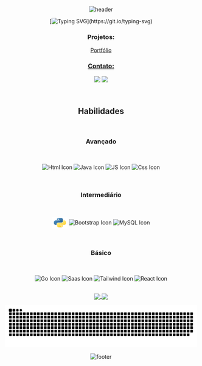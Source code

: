 <div align="center">
<!-- CREDIT: https://github.com/kyechan99/capsule-render#how-to-use -->
 
![header](https://capsule-render.vercel.app/api?type=waving&color=4C8EDA&section=header)
 
</div>


<div align="center">
 <!-- CREDIT: https://github.com/denvercoder1/readme-typing-svg -->

  [![Typing SVG](https://readme-typing-svg.demolab.com?font=Fira+Code&size=23&pause=1000&color=F7F7F7&center=true&vCenter=true&width=435&lines=Ol%C3%A1+Mundo!+Eu+sou+Vitor+Tanabe.)](https://git.io/typing-svg)
  
</div>

<div align="center">

<h3>Projetos:</h3>

<a href="https://vituhonda.github.io/Portfolio/">Portfólio

<div>


<div align="center"> 
  <h3>Contato:</h3>
  <a href = "mailto:vitorutk@gmail.com"><img src="https://img.shields.io/badge/-Gmail-%23333?style=for-the-badge&logo=gmail&logoColor=white" target="_blank"></a>
  <a href="https://www.linkedin.com/in/vitorutagawatanabe/" target="_blank"><img src="https://img.shields.io/badge/-LinkedIn-%230077B5?style=for-the-badge&logo=linkedin&logoColor=white" target="_blank"></a> 
</div>

&nbsp;
&nbsp;
&nbsp;

<h2 align="center">Habilidades</h2>
 

<div style="display: inline_block"><br>

  <div align="center" style="display: inline_block">
  <!-- CREDIT: https://github.com/kyechan99/capsule-render#how-to-use -->
   
  <h3 style="font-size:30">Avançado</h3>
 
 &nbsp;
 &nbsp;
 &nbsp;
  
  <img align="center" alt="Html Icon" height="30" width="40" src="https://cdn.jsdelivr.net/gh/devicons/devicon/icons/html5/html5-original.svg" />
  <img align="center" alt="Java Icon" height="30" width="40" src="https://cdn.jsdelivr.net/gh/devicons/devicon/icons/java/java-original.svg" />
  <img align="center" alt="JS Icon" height="30" width="40" src="https://cdn.jsdelivr.net/gh/devicons/devicon/icons/javascript/javascript-original.svg" />
  <img align="center" alt="Css Icon" height="30" width="40" src="https://cdn.jsdelivr.net/gh/devicons/devicon/icons/css3/css3-original.svg" />
  </div>

&nbsp;
&nbsp;
&nbsp;

  <div align="center" style="display: inline_block">
  <!-- CREDIT: https://github.com/kyechan99/capsule-render#how-to-use -->
    
 <h3>Intermediário</h3>
 
 &nbsp;
 &nbsp;
 &nbsp;
 
  <img align="center" alt="Python Icon" height="30" width="40" src="https://raw.githubusercontent.com/devicons/devicon/master/icons/python/python-original.svg">
  <img align="center" alt="Bootstrap Icon" height="30" width="40" src="https://cdn.jsdelivr.net/gh/devicons/devicon/icons/bootstrap/bootstrap-original.svg" />
  <img align="center" alt="MySQL Icon" height="30" width="40" src="https://cdn.jsdelivr.net/gh/devicons/devicon/icons/mysql/mysql-original.svg" />
                 
    
  </div>
  
&nbsp;
&nbsp;
&nbsp;
  
  <div align="center" style="display: inline_block">
  <!-- CREDIT: https://github.com/kyechan99/capsule-render#how-to-use -->
    
  <h3>Básico</h3>
  
  &nbsp;
  &nbsp;
  &nbsp;
  
  <img align="center" alt="Go Icon" height="30" width="40" src="https://cdn.jsdelivr.net/gh/devicons/devicon/icons/go/go-original.svg" />
  <img align="center" alt="Saas Icon" height="30" width="40" src="https://cdn.jsdelivr.net/gh/devicons/devicon/icons/sass/sass-original.svg" /> 
  <img align="center" alt="Tailwind Icon" height="30" width="40" src="https://cdn.jsdelivr.net/gh/devicons/devicon/icons/tailwindcss/tailwindcss-plain.svg" />
  <img align="center" alt="React Icon" height="30" width="40" src="https://cdn.jsdelivr.net/gh/devicons/devicon/icons/react/react-original.svg" />
                        
    
  </div>
</div>
  
##

<div align="center">
<a href="https://github.com/VituHonda">
  <img align="center" height="220px" src="https://vituhonda-github-readme-stats.vercel.app/api?username=vituhonda&show_icons=true&hide_border=true&theme=github_dark"/>
</a>
<a href=https://github.com/VituHonda>
  <img align="center" height="220px" src="https://vituhonda-github-readme-stats.vercel.app/api/top-langs/?username=vituhonda&hide_border=true&theme=github_dark"/>
</a>
</div>

<div>

![snake gif](https://github.com/VituHonda/VituHonda/blob/output/github-contribution-grid-snake-dark.svg)
 
</div>
<!-- CREDIT: https://github.com/kyechan99/capsule-render#how-to-use -->

<div align=center>

![footer](https://capsule-render.vercel.app/api?type=waving&color=4C8EDA&section=footer)
 
</div>

<!--
**VituHonda/VituHonda** is a ✨ _special_ ✨ repository because its `README.md` (this file) appears on your GitHub profile.

Here are some ideas to get you started:

- 🔭 I’m currently working on ...
- 🌱 I’m currently learning ...
- 👯 I’m looking to collaborate on ...
- 🤔 I’m looking for help with ...
- 💬 Ask me about ...
- 📫 How to reach me: ...
- 😄 Pronouns: ...
- ⚡ Fun fact: ...
-->
